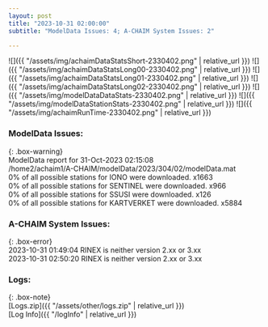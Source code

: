 ```yaml
---
layout: post
title: "2023-10-31 02:00:00"
subtitle: "ModelData Issues: 4; A-CHAIM System Issues: 2"

---
```


![]({{ "/assets/img/achaimDataStatsShort-2330402.png" | relative_url }})
![]({{ "/assets/img/achaimDataStatsLong00-2330402.png" | relative_url }})
![]({{ "/assets/img/achaimDataStatsLong01-2330402.png" | relative_url }})
![]({{ "/assets/img/achaimDataStatsLong02-2330402.png" | relative_url }})
![]({{ "/assets/img/modelDataDataStats-2330402.png" | relative_url }})
![]({{ "/assets/img/modelDataStationStats-2330402.png" | relative_url }})
![]({{ "/assets/img/achaimRunTime-2330402.png" | relative_url }})


### ModelData Issues:  
  
{: .box-warning}  
 ModelData report for 31-Oct-2023 02:15:08   
 /home2/achaim1/A-CHAIM/modelData/2023/304/02/modelData.mat   
 0% of all possible stations for IONO were downloaded. x1663   
 0% of all possible stations for SENTINEL were downloaded. x966   
 0% of all possible stations for SSUSI were downloaded. x126   
 0% of all possible stations for KARTVERKET were downloaded. x5884   
  
### A-CHAIM System Issues:  
  
{: .box-error}  
2023-10-31 01:49:04 RINEX is neither version 2.xx or 3.xx  
2023-10-31 02:50:20 RINEX is neither version 2.xx or 3.xx  

### Logs:  
  
{: .box-note}  
[Logs.zip]({{ "/assets/other/logs.zip" | relative_url }})  
[Log Info]({{ "/logInfo" | relative_url }})  

